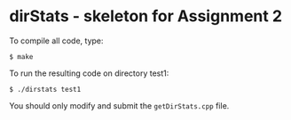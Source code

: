 # dirStats - skeleton for Assignment 2

To compile all code, type:
```
$ make
```

To run the resulting code on directory test1:
```
$ ./dirstats test1
```

You should only modify and submit the `getDirStats.cpp` file.
